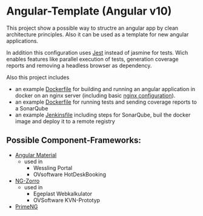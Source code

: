 # Angular-Template (Angular v10)

This project show a possible way to structre an angular app by clean architecture principles. Also it can be used as a template for new angular applications.

In addition this configuration uses [Jest](https://jestjs.io/) instead of jasmine for tests. Wich enables features like parallel execution of tests, generation coverage reports and removing a headless browser as dependency. 

Also this project includes 
* an example [Dockerfile](Dockerfile) for building and running an angular application in docker on an nginx server (including basic [nginx configuration](nginx/server.conf)).
* an example [Dockerfile](Dockerfile.sonar) for running tests and sending coverage reports to a SonarQube
* an example [Jenkinsfile](Jenkinsfile) including steps for SonarQube, buil the docker image and deploy it to a remote registry


## Possible Component-Frameworks:
* [Angular Material](https://material.angular.io/)
  * used in 
    * Wessling Portal 
    * OVsoftware HotDeskBooking
* [NG-Zorro](https://ng.ant.design/docs/introduce/en)
  * used in
    * Egeplast Webkalkulator
    * OVSoftware KVN-Prototyp
* [PrimeNG](https://www.primefaces.org/primeng/#/)